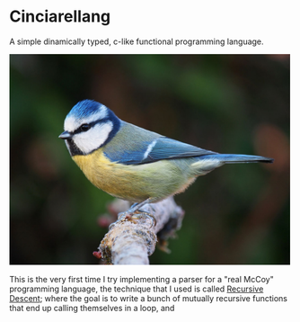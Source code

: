 # Cinciarellang

A simple dinamically typed, c-like functional programming language.


<img src="docs/res/cinciarella.jpg" width="500" />


This is the very first time I try implementing a parser for a "real McCoy" programming language, the technique that I used is called <a href="https://en.wikipedia.org/wiki/Recursive_descent_parser">Recursive Descent</a>; where the goal is to write a bunch of mutually recursive functions that end up calling themselves in a loop, and  